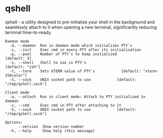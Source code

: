 # qshell

qshell - a utility designed to pre-initialize your shell in the background and seamlessly attach to it when opening a new terminal, significantly reducing terminal time-to-ready.

```
Daemon mode
  -d, --daemon  Run in daemon mode which initializes PTY`s                      
  -i, --init    Exec cmd in every PTY after its initialization                  
  -p, --pool    Number of PTY`s to keep initialized                 [default: 3]
  -s, --shell   Shell to use in PTY`s                           [default: "zsh"]
  -t, --term    Sets XTERM value of PTY`s            [default: "xterm-256color"]
  -S, --sock    UNIX socket path to use            [default: "/tmp/qshell.sock"]

Client mode
  -a, --attach  Run in client mode: Attach to PTY initialized in daemon         
  -c, --cmd     Exec cmd in PTY after attaching to it                           
  -S, --sock    UNIX socket path to use            [default: "/tmp/qshell.sock"]

Options:
      --version  Show version number                                            
  -h, --help     Show help (this message)   
```